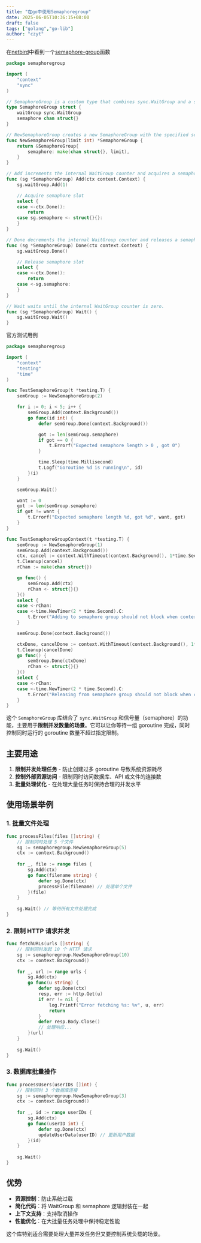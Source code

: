 ```yaml
---
title: "在go中使用Semaphoregroup"
date: 2025-06-05T10:36:15+08:00
draft: false
tags: ["golang","go-lib"]
author: "czyt"
---
```

在[netbird](https://github.com/netbirdio/netbird)中看到一个[semaphore-group](https://github.com/netbirdio/netbird/blob/main/util/semaphore-group/semaphore_group.go)函数

```go
package semaphoregroup

import (
	"context"
	"sync"
)

// SemaphoreGroup is a custom type that combines sync.WaitGroup and a semaphore.
type SemaphoreGroup struct {
	waitGroup sync.WaitGroup
	semaphore chan struct{}
}

// NewSemaphoreGroup creates a new SemaphoreGroup with the specified semaphore limit.
func NewSemaphoreGroup(limit int) *SemaphoreGroup {
	return &SemaphoreGroup{
		semaphore: make(chan struct{}, limit),
	}
}

// Add increments the internal WaitGroup counter and acquires a semaphore slot.
func (sg *SemaphoreGroup) Add(ctx context.Context) {
	sg.waitGroup.Add(1)

	// Acquire semaphore slot
	select {
	case <-ctx.Done():
		return
	case sg.semaphore <- struct{}{}:
	}
}

// Done decrements the internal WaitGroup counter and releases a semaphore slot.
func (sg *SemaphoreGroup) Done(ctx context.Context) {
	sg.waitGroup.Done()

	// Release semaphore slot
	select {
	case <-ctx.Done():
		return
	case <-sg.semaphore:
	}
}

// Wait waits until the internal WaitGroup counter is zero.
func (sg *SemaphoreGroup) Wait() {
	sg.waitGroup.Wait()
}
```

官方测试用例

```go
package semaphoregroup

import (
	"context"
	"testing"
	"time"
)

func TestSemaphoreGroup(t *testing.T) {
	semGroup := NewSemaphoreGroup(2)

	for i := 0; i < 5; i++ {
		semGroup.Add(context.Background())
		go func(id int) {
			defer semGroup.Done(context.Background())

			got := len(semGroup.semaphore)
			if got == 0 {
				t.Errorf("Expected semaphore length > 0 , got 0")
			}

			time.Sleep(time.Millisecond)
			t.Logf("Goroutine %d is running\n", id)
		}(i)
	}

	semGroup.Wait()

	want := 0
	got := len(semGroup.semaphore)
	if got != want {
		t.Errorf("Expected semaphore length %d, got %d", want, got)
	}
}

func TestSemaphoreGroupContext(t *testing.T) {
	semGroup := NewSemaphoreGroup(1)
	semGroup.Add(context.Background())
	ctx, cancel := context.WithTimeout(context.Background(), 1*time.Second)
	t.Cleanup(cancel)
	rChan := make(chan struct{})

	go func() {
		semGroup.Add(ctx)
		rChan <- struct{}{}
	}()
	select {
	case <-rChan:
	case <-time.NewTimer(2 * time.Second).C:
		t.Error("Adding to semaphore group should not block when context is not done")
	}

	semGroup.Done(context.Background())

	ctxDone, cancelDone := context.WithTimeout(context.Background(), 1*time.Second)
	t.Cleanup(cancelDone)
	go func() {
		semGroup.Done(ctxDone)
		rChan <- struct{}{}
	}()
	select {
	case <-rChan:
	case <-time.NewTimer(2 * time.Second).C:
		t.Error("Releasing from semaphore group should not block when context is not done")
	}
}
```

这个 `SemaphoreGroup` 库结合了 `sync.WaitGroup` 和信号量（semaphore）的功能，主要用于**限制并发数量的场景**。它可以让你等待一组 goroutine 完成，同时控制同时运行的 goroutine 数量不超过指定限制。

## 主要用途

1. **限制并发处理任务** - 防止创建过多 goroutine 导致系统资源耗尽
2. **控制外部资源访问** - 限制同时访问数据库、API 或文件的连接数
3. **批量处理优化** - 在处理大量任务时保持合理的并发水平

## 使用场景举例

### 1. 批量文件处理

```go
func processFiles(files []string) {
    // 限制同时处理 5 个文件
    sg := semaphoregroup.NewSemaphoreGroup(5)
    ctx := context.Background()
    
    for _, file := range files {
        sg.Add(ctx)
        go func(filename string) {
            defer sg.Done(ctx)
            processFile(filename) // 处理单个文件
        }(file)
    }
    
    sg.Wait() // 等待所有文件处理完成
}
```

### 2. 限制 HTTP 请求并发

```go
func fetchURLs(urls []string) {
    // 限制同时发起 10 个 HTTP 请求
    sg := semaphoregroup.NewSemaphoreGroup(10)
    ctx := context.Background()
    
    for _, url := range urls {
        sg.Add(ctx)
        go func(u string) {
            defer sg.Done(ctx)
            resp, err := http.Get(u)
            if err != nil {
                log.Printf("Error fetching %s: %v", u, err)
                return
            }
            defer resp.Body.Close()
            // 处理响应...
        }(url)
    }
    
    sg.Wait()
}
```

### 3. 数据库批量操作

```go
func processUsers(userIDs []int) {
    // 限制同时 3 个数据库连接
    sg := semaphoregroup.NewSemaphoreGroup(3)
    ctx := context.Background()
    
    for _, id := range userIDs {
        sg.Add(ctx)
        go func(userID int) {
            defer sg.Done(ctx)
            updateUserData(userID) // 更新用户数据
        }(id)
    }
    
    sg.Wait()
}
```

## 优势

- **资源控制**：防止系统过载
- **简化代码**：将 WaitGroup 和 semaphore 逻辑封装在一起
- **上下文支持**：支持取消操作
- **性能优化**：在大批量任务处理中保持稳定性能

这个库特别适合需要处理大量并发任务但又要控制系统负载的场景。